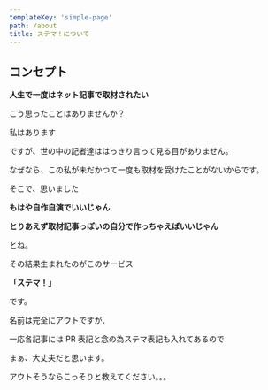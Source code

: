 ```yaml
---
templateKey: 'simple-page'
path: /about
title: ステマ！について
---
```


## コンセプト

<b>人生で一度はネット記事で取材されたい</b>

こう思ったことはありませんか？

私はあります

ですが、世の中の記者達ははっきり言って見る目がありません。

なぜなら、この私が未だかつて一度も取材を受けたことがないからです。

そこで、思いました

<b>もはや自作自演でいいじゃん</b>

<b>とりあえず取材記事っぽいの自分で作っちゃえばいいじゃん</b>

とね。

その結果生まれたのがこのサービス

<b>「ステマ！」</b>

です。

名前は完全にアウトですが、

一応各記事には PR 表記と念の為ステマ表記も入れてあるので

まぁ、大丈夫だと思います。

アウトそうならこっそりと教えてください。。。
